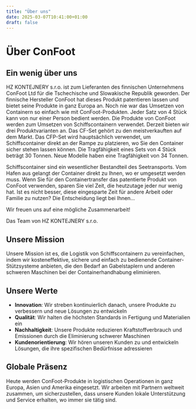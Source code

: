 ```yaml
---
title: "Über uns"
date: 2025-03-07T10:41:00+01:00
draft: false
---
```


# Über ConFoot

## Ein wenig über uns

HZ KONTEJNERY s.r.o. ist zum Lieferanten des finnischen Unternehmens ConFoot Ltd für die Tschechische und Slowakische Republik geworden. Der finnische Hersteller ConFoot hat dieses Produkt patentieren lassen und bietet seine Produkte in ganz Europa an. Noch nie war das Umsetzen von Containern so einfach wie mit ConFoot-Produkten. Jeder Satz von 4 Stück kann von nur einer Person bedient werden. Die Produkte von ConFoot werden zum Umsetzen von Schiffscontainern verwendet. Derzeit bieten wir drei Produktvarianten an. Das CF-Set gehört zu den meistverkauften auf dem Markt. Das CFP-Set wird hauptsächlich verwendet, um Schiffscontainer direkt an der Rampe zu platzieren, wo Sie den Container sicher stehen lassen können. Die Tragfähigkeit eines Sets von 4 Stück beträgt 30 Tonnen. Neue Modelle haben eine Tragfähigkeit von 34 Tonnen.

Schiffscontainer sind ein wesentlicher Bestandteil des Seetransports. Vom Hafen aus gelangt der Container direkt zu Ihnen, wo er umgesetzt werden muss. Wenn Sie für den Containertransfer das patentierte Produkt von ConFoot verwenden, sparen Sie viel Zeit, die heutzutage jeder nur wenig hat. Ist es nicht besser, diese eingesparte Zeit für andere Arbeit oder Familie zu nutzen? Die Entscheidung liegt bei Ihnen...

Wir freuen uns auf eine mögliche Zusammenarbeit!

Das Team von HZ KONTEJNERY s.r.o.

## Unsere Mission

Unsere Mission ist es, die Logistik von Schiffscontainern zu vereinfachen, indem wir kosteneffektive, sichere und einfach zu bedienende Container-Stützsysteme anbieten, die den Bedarf an Gabelstaplern und anderen schweren Maschinen bei der Containerhandhabung eliminieren.

## Unsere Werte

- **Innovation**: Wir streben kontinuierlich danach, unsere Produkte zu verbessern und neue Lösungen zu entwickeln
- **Qualität**: Wir halten die höchsten Standards in Fertigung und Materialien ein
- **Nachhaltigkeit**: Unsere Produkte reduzieren Kraftstoffverbrauch und Emissionen durch die Eliminierung schwerer Maschinen
- **Kundenorientierung**: Wir hören unseren Kunden zu und entwickeln Lösungen, die ihre spezifischen Bedürfnisse adressieren

## Globale Präsenz

Heute werden ConFoot-Produkte in logistischen Operationen in ganz Europa, Asien und Amerika eingesetzt. Wir arbeiten mit Partnern weltweit zusammen, um sicherzustellen, dass unsere Kunden lokale Unterstützung und Service erhalten, wo immer sie tätig sind.
